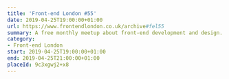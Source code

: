 ```yaml
---
title: 'Front-end London #55'
date: 2019-04-25T19:00:00+01:00
url: https://www.frontendlondon.co.uk/archive#fel55
summary: A free monthly meetup about front-end development and design.
category:
- Front-end London
start: 2019-04-25T19:00:00+01:00
end: 2019-04-25T21:00:00+01:00
placeId: 9c3xgwj2+x8
---
```

